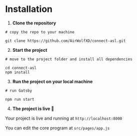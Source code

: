 # Installation
1. **Clone the repository**

  ```shell
  # copy the repo to your machine

  git clone https://github.com/AirWolfXD/connect-asl.git
  ```

2. **Start the project**

  ```shell
  # move to the project folder and install all dependencies
  
  cd connect-asl
  npm install
  ```

3. **Run the project on your local machine**

  ```shell
  # run Gatsby

  npm run start
  ```

4. **The project is live 🚀**
  
  Your project is live and running at `http://localhost:8000`

  You can edit the core program at `src/pages/app.js`
